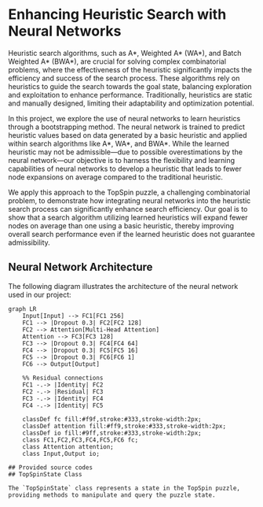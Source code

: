 # Enhancing Heuristic Search with Neural Networks
Heuristic search algorithms, such as A*, Weighted A* (WA*), and Batch Weighted A* (BWA*), are crucial for solving complex combinatorial problems, where the effectiveness of the heuristic significantly impacts the efficiency and success of the search process. These algorithms rely on heuristics to guide the search towards the goal state, balancing exploration and exploitation to enhance performance. Traditionally, heuristics are static and manually designed, limiting their adaptability and optimization potential.

In this project, we explore the use of neural networks to learn heuristics through a bootstrapping method. The neural network is trained to predict heuristic values based on data generated by a basic heuristic and applied within search algorithms like A*, WA*, and BWA*. While the learned heuristic may not be admissible—due to possible overestimations by the neural network—our objective is to harness the flexibility and learning capabilities of neural networks to develop a heuristic that leads to fewer node expansions on average compared to the traditional heuristic.

We apply this approach to the TopSpin puzzle, a challenging combinatorial problem, to demonstrate how integrating neural networks into the heuristic search process can significantly enhance search efficiency. Our goal is to show that a search algorithm utilizing learned heuristics will expand fewer nodes on average than one using a basic heuristic, thereby improving overall search performance even if the learned heuristic does not guarantee admissibility.


## Neural Network Architecture

The following diagram illustrates the architecture of the neural network used in our project:

```mermaid
graph LR
    Input[Input] --> FC1[FC1 256]
    FC1 --> |Dropout 0.3| FC2[FC2 128]
    FC2 --> Attention[Multi-Head Attention]
    Attention --> FC3[FC3 128]
    FC3 --> |Dropout 0.3| FC4[FC4 64]
    FC4 --> |Dropout 0.3| FC5[FC5 16]
    FC5 --> |Dropout 0.3| FC6[FC6 1]
    FC6 --> Output[Output]

    %% Residual connections
    FC1 -.-> |Identity| FC2
    FC2 -.-> |Residual| FC3
    FC3 -.-> |Identity| FC4
    FC4 -.-> |Identity| FC5

    classDef fc fill:#f9f,stroke:#333,stroke-width:2px;
    classDef attention fill:#ff9,stroke:#333,stroke-width:2px;
    classDef io fill:#9ff,stroke:#333,stroke-width:2px;
    class FC1,FC2,FC3,FC4,FC5,FC6 fc;
    class Attention attention;
    class Input,Output io;

## Provided source codes
## TopSpinState Class

The `TopSpinState` class represents a state in the TopSpin puzzle, providing methods to manipulate and query the puzzle state.
